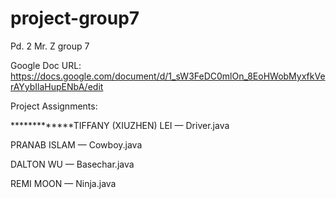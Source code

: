 project-group7
==============

Pd. 2 Mr. Z group 7

Google Doc URL: https://docs.google.com/document/d/1_sW3FeDC0mlOn_8EoHWobMyxfkVerAYybIlaHupENbA/edit

Project Assignments:

*************TIFFANY (XIUZHEN) LEI — Driver.java

PRANAB ISLAM — Cowboy.java

DALTON WU — Basechar.java

REMI MOON — Ninja.java

